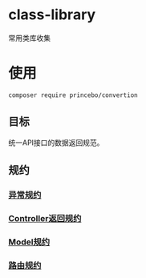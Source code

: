 # class-library
常用类库收集

# 使用
`composer require princebo/convertion`
## 目标
统一API接口的数据返回规范。

## 规约

### [异常规约](exception-convention.md)
### [Controller返回规约](controller-convention.md)
### [Model规约](model-convention.md)
### [路由规约](router-convention.md)
